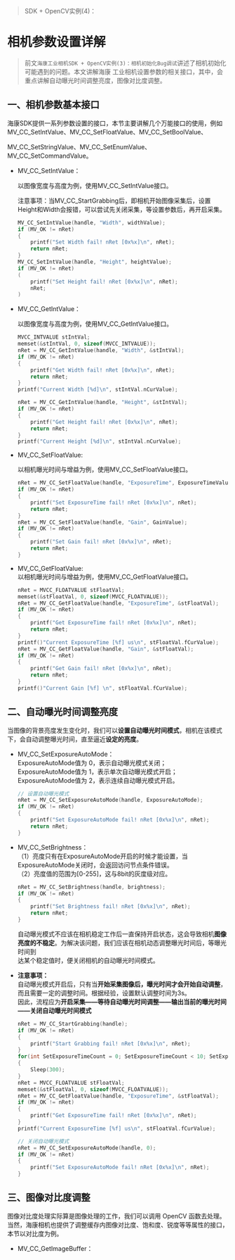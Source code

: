 > SDK + OpenCV实例(4)：

# 相机参数设置详解

> 前⽂`海康⼯业相机SDK + OpenCV实例(3)：相机初始化Bug调试`讲述了相机初始化可能遇到的问题。本⽂讲解海康 ⼯业相机设置参数的相关接口，其中，会重点讲解⾃动曝光时间调整亮度，图像对⽐度调整。

## ⼀、相机参数基本接口

海康SDK提供⼀系列参数设置的接口，本节主要讲解⼏个万能接口的使⽤，例如MV_CC_SetIntValue、MV_CC_SetFloatValue、MV_CC_SetBoolValue、

MV_CC_SetStringValue、MV_CC_SetEnumValue、MV_CC_SetCommandValue。

- MV_CC_SetIntValue：

  以图像宽度与⾼度为例，使⽤MV_CC_SetIntValue接口。

  注意事项：当MV_CC_StartGrabbing后，即相机开始图像采集后，设置Height和Width会报错，可以尝试先关闭采集，等设置参数后，再开启采集。

  ```C++
  MV_CC_SetIntValue(handle, "Width", widthValue);
  if (MV_OK != nRet)
  {
      printf("Set Width fail! nRet [0x%x]\n", nRet);
      return nRet;
  }
  MV_CC_SetIntValue(handle, "Height", heightValue);
  if (MV_OK != nRet)
  (
      printf("Set Height fail! nRet [0x%x]\n", nRet);
      nRet;
  )
  ```

- MV_CC_GetIntValue：

  以图像宽度与⾼度为例，使⽤MV_CC_GetIntValue接口。

  ```C++
  MVCC_INTVALUE stIntVal;
  memset(&stIntVal, 0, sizeof(MVCC_INTVALUE));
  nRet = MV_CC_GetIntValue(handle, "Width", &stIntVal);
  if (MV_OK != nRet)
  {
      printf("Get Width fail! nRet [0x%x]\n", nRet);
      return nRet;
  }
  printf("Current Width [%d]\n", stIntVal.nCurValue);
  
  nRet = MV_CC_GetIntValue(handle, "Height", &stIntVal);
  if (MV_OK != nRet)
  {
      printf("Get Height fail! nRet [0x%x]\n", nRet);
      return nRet;
  }
  printf("Current Height [%d]\n", stIntVal.nCurValue);
  
  ```

- MV_CC_SetFloatValue:

  以相机曝光时间与增益为例，使⽤MV_CC_SetFloatValue接口。

  ```C++
  nRet = MV_CC_SetFloatValue(handle, "ExposureTime", ExposureTimeValue);
  if (MV_OK != nRet)
  {
      printf("Set ExposureTime fail! nRet [0x%x]\n", nRet);
      return nRet;
  }
  nRet = MV_CC_SetFloatValue(handle, "Gain", GainValue);
  if (MV_OK != nRet)
  {
      printf("Set Gain fail! nRet [0x%x]\n", nRet);
      return nRet;
  }
  ```

- MV_CC_GetFloatValue:  
  以相机曝光时间与增益为例，使⽤MV_CC_GetFloatValue接口。  

  ```C++
  nRet = MVCC_FLOATVALUE stFloatVal;
  memset(&stFloatVal, 0, sizeof(MVCC_FLOATVALUE));
  nRet = MV_CC_GetFloatValue(handle, "ExposureTime", &stFloatVal);
  if (MV_OK != nRet)
  {
      printf("Get ExposureTime fail! nRet [0x%x]\n", nRet);
      return nRet;
  }
  printf()"Current ExposureTime [%f] us\n", stFloatVal.fCurValue);
  nRet = MV_CC_GetFloatValue(handle, "Gain", &stFloatVal);
  if (MV_OK != nRet)
  {
      printf("Get Gain fail! nRet [0x%x]\n", nRet);
      return nRet;
  }
  printf()"Current Gain [%f] \n", stFloatVal.fCurValue);
  ```

  

## ⼆、⾃动曝光时间调整亮度

当图像的背景亮度发⽣变化时，我们可以**设置⾃动曝光时间模式**，相机在该模式下，会⾃动调整曝光时间，直⾄逼近**设定的亮度**。

- MV_CC_SetExposureAutoMode：  
  ExposureAutoMode值为 0，表⽰⾃动曝光模式关闭；  
  ExposureAutoMode值为 1，表⽰单次⾃动曝光模式开启；  
  ExposureAutoMode值为 2，表⽰连续⾃动曝光模式开启。  

  ```C++
  // 设置自动曝光模式
  nRet = MV_CC_SetExposureAutoMode(handle, ExposureAutoMode);
  if (MV_OK != nRet)
  {
      printf("Set ExposureAutoMode fail! nRet [0x%x]\n", nRet);
      return nRet;
  }
  ```

- MV_CC_SetBrightness：  
  （1）亮度只有在ExposureAutoMode开启的时候才能设置，当ExposureAutoMode关闭时，会返回访问节点条件错误。  
  （2）亮度值的范围为[0-255]，这与8bit的灰度级对应。  

  ```C++
  nRet = MV_CC_SetBrightness(handle, brightness);
  if (MV_OK != nRet)
  {
      printf("Set Brightness fail! nRet [0x%x]\n", nRet);
      return nRet;
  }
  ```

  ⾃动曝光模式不应该在相机稳定⼯作后⼀直保持开启状态，这会导致相机**图像亮度的不稳定**。为解决该问题，我们应该在相机动态调整曝光时间后，等曝光时间到  
  达某个稳定值时，便关闭相机的⾃动曝光时间模式。
- **注意事项：**  
  ⾃动曝光模式开启后，只有当**开始采集图像后，曝光时间才会开始⾃动调整**，⽽且需要⼀定的调整时间。根据经验，设置默认调整时间为3s。  
  因此，流程应为**开启采集——等待⾃动曝光时间调整——输出当前的曝光时间——关闭⾃动曝光时间模式**  

  ```C++
  nRet = MV_CC_StartGrabbing(handle);
  if (MV_OK != nRet)
  {
      printf("Start Grabbing fail! nRet [0x%x]\n", nRet);
  }
  for(int SetExposureTimeCount = 0; SetExposureTimeCount < 10; SetExposureTimeCount++)
  {
      Sleep(300);
  }
  nRet = MVCC_FLOATVALUE stFloatVal;
  memset(&stFloatVal, 0, sizeof(MVCC_FLOATVALUE));
  nRet = MV_CC_GetFloatValue(handle, "ExposureTime", &stFloatVal);
  if (MV_OK != nRet)
  {
      printf("Get ExposureTime fail! nRet [0x%x]\n", nRet);
  }
  printf("Current ExposureTime [%f] us\n", stFloatVal.fCurValue);
  
  // 关闭⾃动曝光模式
  nRet = MV_CC_SetExposureAutoMode(handle, 0);
  if (MV_OK != nRet)
  {
      printf("Set ExposureAutoMode fail! nRet [0x%x]\n", nRet);
  }
  ```


## 三、图像对⽐度调整

图像对⽐度处理实际算是图像处理的⼯作，我们可以调⽤ OpenCV 函数去处理。当然，海康相机也提供了调整缓存内图像对⽐度、饱和度、锐度等等属性的接口，本节以对⽐度为例。

- MV_CC_GetImageBuffer：